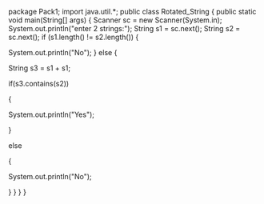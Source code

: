 package Pack1;
 import java.util.*;
 public class Rotated_String
 {
 public static void main(String[] args) 
 {
Scanner sc = new Scanner(System.in);
System.out.println("enter 2 strings:");
String s1 = sc.next();
String s2 = sc.next();
if (s1.length() != s2.length())
{
 
System.out.println("No");
}
else
{
 
String s3 = s1 + s1;
 
if(s3.contains(s2))
 
{
 
System.out.println("Yes");
 
}
 
else
 
{
 
System.out.println("No");
 
}
}
}
}
